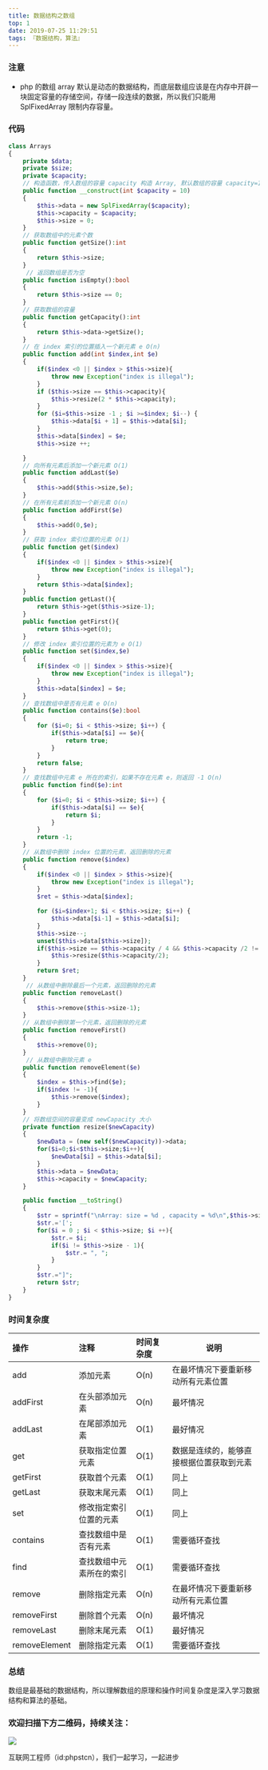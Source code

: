 ```yaml
---
title: 数据结构之数组
top: 1
date: 2019-07-25 11:29:51
tags: 『数据结构，算法』
---
```

### 注意

- php 的数组 array 默认是动态的数据结构，而底层数组应该是在内存中开辟一块固定容量的存储空间，存储一段连续的数据，所以我们只能用 SplFixedArray 限制内存容量。

### 代码

```php
class Arrays
{
    private $data;
    private $size;
    private $capacity;
    // 构造函数，传入数组的容量 capacity 构造 Array, 默认数组的容量 capacity=10
    public function __construct(int $capacity = 10)
    {
        $this->data = new SplFixedArray($capacity);
        $this->capacity = $capacity;
        $this->size = 0;
    }
    // 获取数组中的元素个数
    public function getSize():int
    {
        return $this->size;
    }
     // 返回数组是否为空
    public function isEmpty():bool
    {
        return $this->size == 0;
    }
    // 获取数组的容量
    public function getCapacity():int
    {
        return $this->data->getSize();
    }
    // 在 index 索引的位置插入一个新元素 e O(n)
    public function add(int $index,int $e)
    {
        if($index <0 || $index > $this->size){
            throw new Exception("index is illegal");
        }
        if ($this->size == $this->capacity){
            $this->resize(2 * $this->capacity);
        }
        for ($i=$this->size -1 ; $i >=$index; $i--) {
            $this->data[$i + 1] = $this->data[$i];
        }
        $this->data[$index] = $e;
        $this->size ++;

    }
    // 向所有元素后添加一个新元素 O(1)
    public function addLast($e)
    {
        $this->add($this->size,$e);
    }
    // 在所有元素前添加一个新元素 O(n)
    public function addFirst($e)
    {
        $this->add(0,$e);
    }
    // 获取 index 索引位置的元素 O(1)
    public function get($index)
    {
        if($index <0 || $index > $this->size){
            throw new Exception("index is illegal");
        }
        return $this->data[$index];
    }
    public function getLast(){
        return $this->get($this->size-1);
    }
    public function getFirst(){
        return $this->get(0);
    }
    // 修改 index 索引位置的元素为 e O(1)
    public function set($index,$e)
    {
        if($index <0 || $index > $this->size){
            throw new Exception("index is illegal");
        }
        $this->data[$index] = $e;
    }
    // 查找数组中是否有元素 e O(n)
    public function contains($e):bool
    {
        for ($i=0; $i < $this->size; $i++) {
            if($this->data[$i] == $e){
                return true;
            }
        }
        return false;
    }
    // 查找数组中元素 e 所在的索引，如果不存在元素 e，则返回 -1 O(n)
    public function find($e):int
    {
        for ($i=0; $i < $this->size; $i++) {
            if($this->data[$i] == $e){
                return $i;
            }
        }
        return -1;
    }
    // 从数组中删除 index 位置的元素，返回删除的元素
    public function remove($index)
    {
        if($index <0 || $index > $this->size){
            throw new Exception("index is illegal");
        }
        $ret = $this->data[$index];

        for ($i=$index+1; $i < $this->size; $i++) {
            $this->data[$i-1] = $this->data[$i];
        }
        $this->size--;
        unset($this->data[$this->size]);
        if($this->size == $this->capacity / 4 && $this->capacity /2 != 0){
            $this->resize($this->capacity/2);
        }
        return $ret;
    }
     // 从数组中删除最后一个元素，返回删除的元素
    public function removeLast()
    {
        $this->remove($this->size-1);
    }
    // 从数组中删除第一个元素，返回删除的元素
    public function removeFirst()
    {
        $this->remove(0);
    }
     // 从数组中删除元素 e
    public function removeElement($e)
    {
        $index = $this->find($e);
        if($index != -1){
            $this->remove($index);
        }
    }
    // 将数组空间的容量变成 newCapacity 大小
    private function resize($newCapacity)
    {
        $newData = (new self($newCapacity))->data;
        for($i=0;$i<$this->size;$i++){
            $newData[$i] = $this->data[$i];
        }
        $this->data = $newData;
        $this->capacity = $newCapacity;
    }

    public function __toString()
    {
        $str = sprintf("\nArray: size = %d , capacity = %d\n",$this->size,$this->getCapacity());
        $str.='[';
        for($i = 0 ; $i < $this->size; $i ++){
            $str.= $i;
            if($i != $this->size - 1){
                $str.= ", ";
            }
        }
        $str.="]";
        return $str;
    }
}
```

### 时间复杂度

|操作|注释|时间复杂度|说明|
|:-----  |:-----|:-----|-----|
|add | 添加元素  |O(n)|在最坏情况下要重新移动所有元素位置|
|addFirst| 在头部添加元素 |O(n) | 最坏情况|
|addLast| 在尾部添加元素 |O(1) | 最好情况|
|get|  获取指定位置元素 |O(1) |数据是连续的，能够直接根据位置获取到元素 |
|getFirst| 获取首个元素 |O(1) | 同上|
|getLast| 获取末尾元素 |O(1) |  同上|
|set| 修改指定索引位置的元素  |O(1) | 同上|
|contains|  查找数组中是否有元素 |O(1) |需要循环查找|
|find| 查找数组中元素所在的索引 |O(1) | 需要循环查找|
|remove| 删除指定元素|O(n)| 在最坏情况下要重新移动所有元素位置|
|removeFirst| 删除首个元素 |O(n) | 最坏情况|
|removeLast| 删除末尾元素 |O(1) |  最好情况|
|removeElement| 删除指定元素 |O(1) | 需要循环查找|

### 总结

数组是最基础的数据结构，所以理解数组的原理和操作时间复杂度是深入学习数据结构和算法的基础。

### 欢迎扫描下方二维码，持续关注：
![](http://ww1.sinaimg.cn/large/a616b9a4gy1g4xzv954a4j20760763yo.jpg)

互联网工程师（id:phpstcn），我们一起学习，一起进步